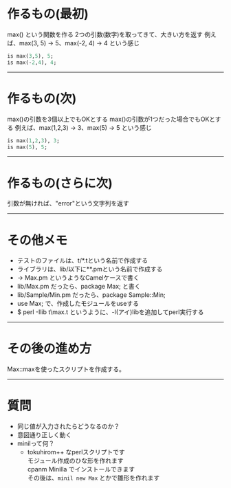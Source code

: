 # 作るもの(最初)
max() という関数を作る
2つの引数(数字)を取ってきて、大きい方を返す
例えば、max(3, 5) → 5、max(-2, 4) → 4 という感じ

```perl
is max(3,5), 5;
is max(-2,4), 4;
```

---

# 作るもの(次)
max()の引数を3個以上でもOKとする
max()の引数が1つだった場合でもOKとする
例えば、max(1,2,3) → 3、max(5) → 5 という感じ

```perl
is max(1,2,3), 3;
is max(5), 5;
```

---

# 作るもの(さらに次)
引数が無ければ、"error"という文字列を返す



---

# その他メモ
- テストのファイルは、t/*.tという名前で作成する
- ライブラリは、lib/以下に**.pmという名前で作成する
 - → Max.pm というようなCamelケースで書く
- lib/Max.pm だったら、package Max; と書く
- lib/Sample/Min.pm だったら、package Sample::Min;
- use Max; で、作成したモジュールをuseする
- $ perl -Ilib t\max.t というように、-I(アイ)libを追加してperl実行する

---

# その後の進め方

Max::maxを使ったスクリプトを作成する。

---

# 質問

- 同じ値が入力されたらどうなるのか？
 - 意図通り正しく動く
- minilって何？
  - tokuhirom++ なperlスクリプトです  
    モジュール作成のひな形を作れます  
    cpanm Minilla でインストールできます  
    その後は、`minil new Max` とかで雛形を作れます  
